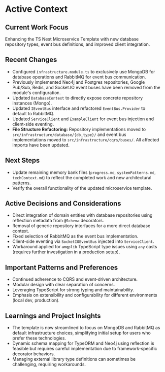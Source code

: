 # Active Context

## Current Work Focus
Enhancing the TS Nest Microservice Template with new database repository types, event bus definitions, and improved client integration.

## Recent Changes
- Configured `infrastructure.module.ts` to exclusively use MongoDB for database operations and RabbitMQ for event bus communication.
- Previously implemented Neo4j and Postgres repositories, Google Pub/Sub, Redis, and Socket.IO event buses have been removed from the module's configuration.
- Updated `DatabaseContext` to directly expose concrete repository instances (Mongo).
- Updated `IEventBus` interface and refactored `EventBus.Provider` to default to RabbitMQ.
- Updated `ServiceClient` and `ExampleClient` for event bus injection and client-side eventing.
- **File Structure Refactoring:** Repository implementations moved to `src/infrastructure/database/{db_type}/` and event bus implementations moved to `src/infrastructure/cqrs/buses/`. All affected imports have been updated.

## Next Steps
- Update remaining memory bank files (`progress.md`, `systemPatterns.md`, `techContext.md`) to reflect the completed work and new architectural patterns.
- Verify the overall functionality of the updated microservice template.

## Active Decisions and Considerations
- Direct integration of domain entities with database repositories using reflection metadata from `@Schema` decorators.
- Removal of generic repository interfaces for a more direct database context.
- Fixed selection of RabbitMQ as the event bus implementation.
- Client-side eventing via `SocketIOEventBus` injected into `ServiceClient`.
- Workaround applied for `amqplib` TypeScript type issues using `any` casts (requires further investigation in a production setup).

## Important Patterns and Preferences
- Continued adherence to CQRS and event-driven architecture.
- Modular design with clear separation of concerns.
- Leveraging TypeScript for strong typing and maintainability.
- Emphasis on extensibility and configurability for different environments (local dev, production).

## Learnings and Project Insights
- The template is now streamlined to focus on MongoDB and RabbitMQ as default infrastructure choices, simplifying initial setup for users who prefer these technologies.
- Dynamic schema mapping for TypeORM and Neo4j using reflection is feasible but requires careful implementation due to framework-specific decorator behaviors.
- Managing external library type definitions can sometimes be challenging, requiring workarounds.
